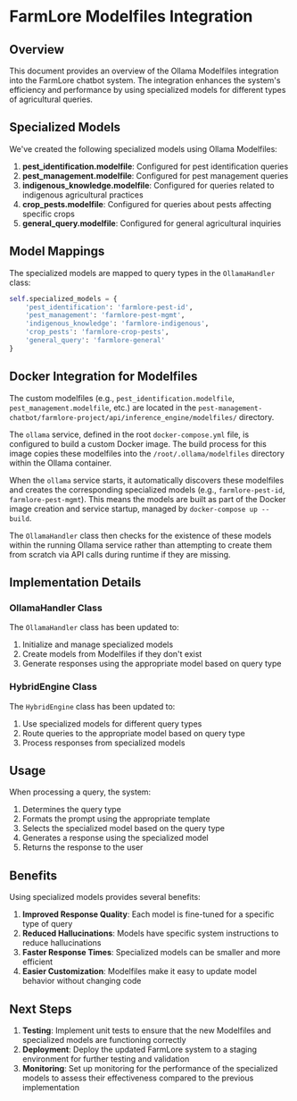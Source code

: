 # FarmLore Modelfiles Integration

## Overview

This document provides an overview of the Ollama Modelfiles integration into the FarmLore chatbot system. The integration enhances the system's efficiency and performance by using specialized models for different types of agricultural queries.

## Specialized Models

We've created the following specialized models using Ollama Modelfiles:

1. **pest_identification.modelfile**: Configured for pest identification queries
2. **pest_management.modelfile**: Configured for pest management queries
3. **indigenous_knowledge.modelfile**: Configured for queries related to indigenous agricultural practices
4. **crop_pests.modelfile**: Configured for queries about pests affecting specific crops
5. **general_query.modelfile**: Configured for general agricultural inquiries

## Model Mappings

The specialized models are mapped to query types in the `OllamaHandler` class:

```python
self.specialized_models = {
    'pest_identification': 'farmlore-pest-id',
    'pest_management': 'farmlore-pest-mgmt',
    'indigenous_knowledge': 'farmlore-indigenous',
    'crop_pests': 'farmlore-crop-pests',
    'general_query': 'farmlore-general'
}
```

## Docker Integration for Modelfiles

The custom modelfiles (e.g., `pest_identification.modelfile`, `pest_management.modelfile`, etc.) are located in the `pest-management-chatbot/farmlore-project/api/inference_engine/modelfiles/` directory.

The `ollama` service, defined in the root `docker-compose.yml` file, is configured to build a custom Docker image. The build process for this image copies these modelfiles into the `/root/.ollama/modelfiles` directory within the Ollama container. 

When the `ollama` service starts, it automatically discovers these modelfiles and creates the corresponding specialized models (e.g., `farmlore-pest-id`, `farmlore-pest-mgmt`). This means the models are built as part of the Docker image creation and service startup, managed by `docker-compose up --build`.

The `OllamaHandler` class then checks for the existence of these models within the running Ollama service rather than attempting to create them from scratch via API calls during runtime if they are missing.

## Implementation Details

### OllamaHandler Class

The `OllamaHandler` class has been updated to:

1. Initialize and manage specialized models
2. Create models from Modelfiles if they don't exist
3. Generate responses using the appropriate model based on query type

### HybridEngine Class

The `HybridEngine` class has been updated to:

1. Use specialized models for different query types
2. Route queries to the appropriate model based on query type
3. Process responses from specialized models

## Usage

When processing a query, the system:

1. Determines the query type
2. Formats the prompt using the appropriate template
3. Selects the specialized model based on the query type
4. Generates a response using the specialized model
5. Returns the response to the user

## Benefits

Using specialized models provides several benefits:

1. **Improved Response Quality**: Each model is fine-tuned for a specific type of query
2. **Reduced Hallucinations**: Models have specific system instructions to reduce hallucinations
3. **Faster Response Times**: Specialized models can be smaller and more efficient
4. **Easier Customization**: Modelfiles make it easy to update model behavior without changing code

## Next Steps

1. **Testing**: Implement unit tests to ensure that the new Modelfiles and specialized models are functioning correctly
2. **Deployment**: Deploy the updated FarmLore system to a staging environment for further testing and validation
3. **Monitoring**: Set up monitoring for the performance of the specialized models to assess their effectiveness compared to the previous implementation
